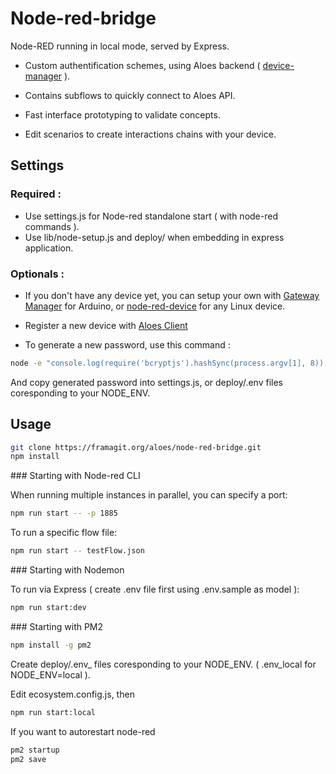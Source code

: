 # Node-red-bridge

Node-RED running in local mode, served by Express.

- Custom authentification schemes, using Aloes backend ( [device-manager](https://framagit.org/aloes/device-manager.git) ). 

- Contains subflows to quickly connect to Aloes API.

- Fast interface prototyping to validate concepts.

- Edit scenarios to create interactions chains with your device.



## Settings

### Required : 
- Use settings.js for Node-red standalone start ( with node-red commands ).
- Use lib/node-setup.js and deploy/ when embedding in express application.


### Optionals :

- If you don't have any device yet, you can setup your own with [Gateway Manager](https://framagit.org/aloes/gatewaymanager.git) for Arduino, or [node-red-device](https://framagit.org/getlarge/node-red-device.git) for any Linux device.

- Register a new device with [Aloes Client](https://framagit.org/aloes/aloes-client.git)

- To generate a new password, use this command : 

```bash
node -e "console.log(require('bcryptjs').hashSync(process.argv[1], 8));" your-password-here
```

And copy generated password into settings.js, or deploy/.env files coresponding to your NODE_ENV.


## Usage

```bash
git clone https://framagit.org/aloes/node-red-bridge.git 
npm install
```

### Starting with Node-red CLI

When running multiple instances in parallel, you can specify a port:

```bash
npm run start -- -p 1885
```
To run a specific flow file:

```bash
npm run start -- testFlow.json
```

### Starting with Nodemon

To run via Express ( create .env file first using .env.sample as model ):

```bash
npm run start:dev
```

### Starting with PM2

```bash
npm install -g pm2
```

Create deploy/.env_ files coresponding to your NODE_ENV. ( .env_local for NODE_ENV=local ).

Edit ecosystem.config.js, then

```bash
npm run start:local
```

If you want to autorestart node-red

```bash
pm2 startup
pm2 save
```

